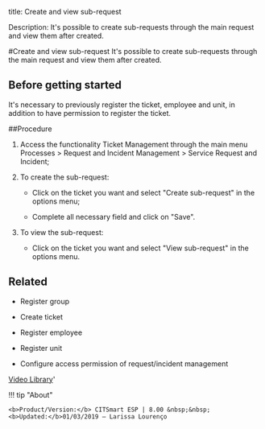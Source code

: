 title: Create and view sub-request

Description: It's possible to create sub-requests through the main request and view them after created.

#Create and view sub-request
It's possible to create sub-requests through the main request and view them after created.

Before getting started
--------------------------

It's necessary to previously register the ticket, employee and unit, in addition
to have permission to register the ticket.

##Procedure


1.  Access the functionality Ticket Management through the main menu Processes
    \> Request and Incident Management \> Service Request and Incident;

2.  To create the sub-request:

    -   Click on the ticket you want and select "Create sub-request" in the
        options menu;

    -   Complete all necessary field and click on "Save".

3.  To view the sub-request:

    -   Click on the ticket you want and select "View sub-request" in the
        options menu.

Related
-----------

-   Register group

-   Create ticket

-   Register employee

-   Register unit

-   Configure access permission of request/incident management

<i class='fa fa-youtube-play  fa-2x' style='color:#97ce17;vertical-align: middle;'> </i> [Video Library](https://www.youtube.com/playlist?list=PLB5qK2uzf2RNrJnhiXj3dbmgsm9-quhfz)'

!!! tip "About"

    <b>Product/Version:</b> CITSmart ESP | 8.00 &nbsp;&nbsp;
    <b>Updated:</b>01/03/2019 – Larissa Lourenço

